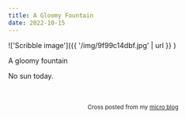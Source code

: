 ```yaml
---
title: A Gloomy Fountain
date: 2022-10-15
---
```

!['Scribble image']({{ '/img/9f99c14dbf.jpg' | url }} )
<br>
<p>A gloomy fountain</p>
<p>No sun today.</p>

<br>
<br>
<center><small>Cross posted from my <a href='http://micro.blog/joshnicholas'>micro blog</a></small></center>
<br>
    